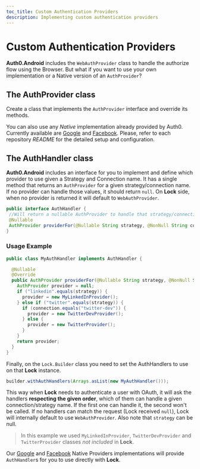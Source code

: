 ```yaml
---
toc_title: Custom Authentication Providers
description: Implementing custom authentication providers
---
```


# Custom Authentication Providers

**Auth0.Android** includes the `WebAuthProvider` class to handle the authorize flow using the Browser. But what if you want to use your own implementation or a Native version of an `AuthProvider`?

## The AuthProvider class
Create a class that implements the `AuthProvider` interface and override its methods.

You can also use any _Native_ implementation already provided by Auth0. Currently available are [Google](/libraries/lock-android/native-provider-google) and [Facebook](/libraries/lock-android/native-provider-facebook). Please, refer to each repository _README_ for the detailed setup and configuration.

## The AuthHandler class
**Auth0.Android** includes an interface for you to implement and define which provider to use given a Strategy and Connection name. It has a single method that returns an `AuthProvider` for a given strategy/connection name. If no provider can handle those values, it should return `null`. On **Lock** side, when no provider is returned it will default to `WebAuthProvider`.

```java
public interface AuthHandler {
 //Will return a nullable AuthProvider to handle that strategy/connection.
 @Nullable
 AuthProvider providerFor(@Nullable String strategy, @NonNull String connection);
}
```

### Usage Example

```java
public class MyAuthHandler implements AuthHandler {

  @Nullable
  @Override
  public AuthProvider providerFor(@Nullable String strategy, @NonNull String connection){
    AuthProvider provider = null;
    if ("linkedin".equals(strategy)) {
      provider = new MyLinkedInProvider();
    } else if ("twitter".equals(strategy)) {
      if (connection.equals("twitter-dev")) {
        provider = new TwitterDevProvider();          
      } else {
        provider = new TwitterProvider();          
      }
    }
    return provider;
  }
}
```

Finally, on the `Lock.Builder` class you need to set the AuthHandlers to use on that **Lock** instance.

```java
builder.withAuthHandlers(Arrays.asList(new MyAuthHandler()));
```

This way when **Lock** needs to authenticate a user with OAuth, it will ask the handlers **respecting the given order**, which of them can handle a given connection/strategy name. If the first one can handle it, the second won't be called. If no handlers can match the request (Lock received `null`), Lock will internally default to use `WebAuthProvider`. Also note that `strategy` can be null.

> In this example we used `MyLinkedInProvider`, `TwitterDevProvider` and `TwitterProvider` classes _not included_ in **Lock**.

Our [Google](https://github.com/auth0/Lock-Google.Android) and [Facebook](https://github.com/auth0/Lock-Facebook.Android) Native Providers implementations will provide `AuthHandler`s for you to use directly with **Lock**.
